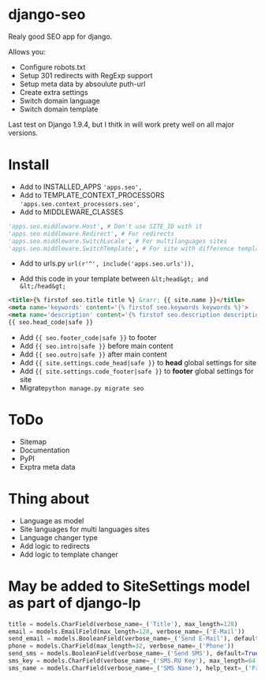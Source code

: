# django-seo
Realy good SEO app for django. 

Allows you:
* Configure robots.txt
* Setup 301 redirects with RegExp support
* Setup meta data by absoulute puth-url
* Create extra settings
* Switch domain language
* Switch domain template

Last test on Django 1.9.4, but I thitk in will work prety well on all major versions.

<!-- # Requeremnts -->
<!-- ```pip install django-helpfull``` -->

# Install
* Add to INSTALLED_APPS ```'apps.seo',```
* Add to TEMPLATE_CONTEXT_PROCESSORS ```'apps.seo.context_processors.seo',```
* Add to MIDDLEWARE_CLASSES
```python
'apps.seo.middleware.Host', # Don't use SITE_ID with it
'apps.seo.middleware.Redirect', # For redirects
'apps.seo.middleware.SwitchLocale', # For multilanguages sites
'apps.seo.middleware.SwitchTemplate', # For site with difference templates
```

* Add to urls.py ```url(r'^', include('apps.seo.urls')),```

* Add this code in your template between ```&lt;head&gt; and &lt;/head&gt;```

```html
<title>{% firstof seo.title title %} &rarr; {{ site.name }}</title>
<meta name='keywords' content='{% firstof seo.keywords keywords %}'>
<meta name='description' content='{% firstof seo.description description %}'>
{{ seo.head_code|safe }}
```
* Add ```{{ seo.footer_code|safe }}``` to footer
* Add ```{{ seo.intro|safe }}``` before main content
* Add ```{{ seo.outro|safe }}``` after main content
* Add ```{{ site.settings.code_head|safe }}``` to **head** global settings for site
* Add ```{{ site.settings.code_footer|safe }}``` to **footer** global settings for site
* Migrate```python manage.py migrate seo```


# ToDo
* Sitemap
* Documentation
* PyPI
* Exptra meta data

# Thing about
* Language as model
* Site languages for multi languages sites
* Language changer type
* Add logic to redirects
* Add logic to template changer

# May be added to SiteSettings model as part of django-lp

```python
title = models.CharField(verbose_name=_('Title'), max_length=128)
email = models.EmailField(max_length=128, verbose_name=_('E-Mail'))
send_email = models.BooleanField(verbose_name=_('Send E-Mail'), default=True)
phone = models.CharField(max_length=32, verbose_name=_('Phone'))
send_sms = models.BooleanField(verbose_name=_('Send SMS'), default=True)
sms_key = models.CharField(verbose_name=_('SMS.RU Key'), max_length=64, blank=True, null=True)
sms_name = models.CharField(verbose_name=_('SMS Name'), help_text=_('From 2 to 11 Latin characters.'), max_length=11)
```